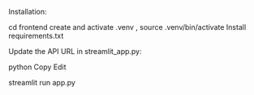 
Installation: 

cd frontend 
create and activate .venv , source .venv/bin/activate
Install requirements.txt

Update the API URL in streamlit_app.py:

python
Copy
Edit


streamlit run app.py


